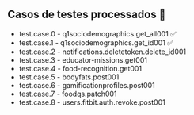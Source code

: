 ## Casos de testes processados 🧪
- test.case.0 - q1sociodemographics.get_all001 ✅
- test.case.1 - q1sociodemographics.get_id001 ✅
- test.case.2 - notifications.deletetoken.delete_id001
- test.case.3 - educator-missions.get001
- test.case.4 - food-recognition.get001
- test.case.5 - bodyfats.post001
- test.case.6 - gamificationprofiles.post001
- test.case.7 - foodqs.patch001
- test.case.8 - users.fitbit.auth.revoke.post001